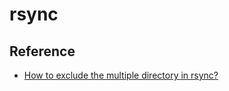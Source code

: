 # rsync

## Reference

- [How to exclude the multiple directory in rsync?](https://askubuntu.com/questions/1420321/how-to-exclude-the-multiple-directory-in-rsync)

